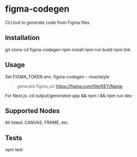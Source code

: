 # figma-codegen

CLI tool to generate code from Figma files.

## Installation
git clone <repo>
cd figma-codegen
npm install
npm run build
npm link

## Usage
Set FIGMA_TOKEN env.
figma-codegen --reactstyle
> generate figma_url https://figma.com/file/KEY/Name

For Next.js: cd output/generated-app && npm i && npm run dev

## Supported Nodes
All listed: CANVAS, FRAME, etc.

## Tests
npm test
